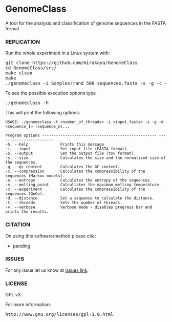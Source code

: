 # GenomeClass
A tool for the analysis and classification of genome sequences in the FASTA format.

### REPLICATION ###

Run the whole experiment in a Linux system with:
<pre>
git clone https://github.com/mirakaya/GenomeClass
cd GenomeClass/src/
make clean
make
./genomeclass -i Samples/rand_500_sequences.fasta -s -g -c -e
</pre>

To see the possible execution options type
<pre>
./genomeclass -h
</pre>

This will print the following options:

```
USAGE: ./genomeclass -t <number_of_threads> -i <input_fasta> -s -g -d <sequence_1> [sequence_n]...

Program options -------------------------------------------------- ------------------------
-h, --help              Prints this message
-i, --input             Set input file (FASTA format).
-o, --output            Set the output file (tsv format).
-s, --size              Calculates the size and the normalized size of the sequences.
-g, --gc_content        Calculates the GC content.
-c, --compression       Calculates the compressibility of the sequences (Markov models).
-e, --entropy           Calculates the entropy of the sequences.
-m, --melting_point     Calcultates the maximum melting temperature.
-x, --experiment        Calculates the compressibility of the sequences (GeCo).
-d, --distance          Set a sequence to calculate the distance.
-t, --threads           Sets the number of threads.
-v, --verbose           Verbose mode - disables progress bar and prints the results.
```

### CITATION ###

On using this software/method please cite:

* pending

### ISSUES ###

For any issue let us know at [issues link](https://github.com/mirakaya/GenomeClass/issues).

### LICENSE ###

GPL v3.

For more information:
<pre>http://www.gnu.org/licenses/gpl-3.0.html</pre>
